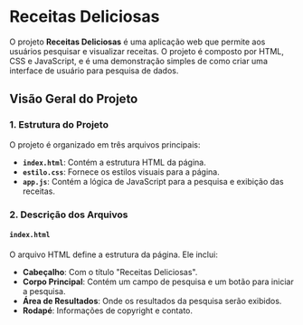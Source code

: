 # Receitas Deliciosas

O projeto **Receitas Deliciosas** é uma aplicação web que permite aos usuários pesquisar e visualizar receitas. O projeto é composto por HTML, CSS e JavaScript, e é uma demonstração simples de como criar uma interface de usuário para pesquisa de dados.

## Visão Geral do Projeto

### 1. Estrutura do Projeto

O projeto é organizado em três arquivos principais:

- **`index.html`**: Contém a estrutura HTML da página.
- **`estilo.css`**: Fornece os estilos visuais para a página.
- **`app.js`**: Contém a lógica de JavaScript para a pesquisa e exibição das receitas.

### 2. Descrição dos Arquivos

#### `index.html`

O arquivo HTML define a estrutura da página. Ele inclui:

- **Cabeçalho**: Com o título "Receitas Deliciosas".
- **Corpo Principal**: Contém um campo de pesquisa e um botão para iniciar a pesquisa.
- **Área de Resultados**: Onde os resultados da pesquisa serão exibidos.
- **Rodapé**: Informações de copyright e contato.
